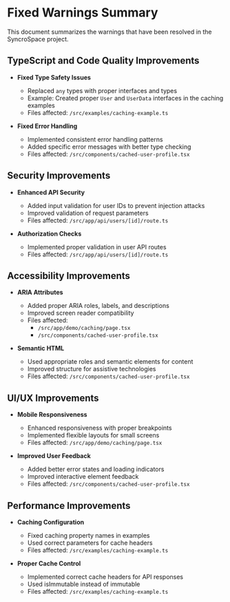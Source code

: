 # Fixed Warnings Summary

This document summarizes the warnings that have been resolved in the SyncroSpace project.

## TypeScript and Code Quality Improvements

- **Fixed Type Safety Issues**
  - Replaced `any` types with proper interfaces and types
  - Example: Created proper `User` and `UserData` interfaces in the caching examples
  - Files affected: `/src/examples/caching-example.ts`

- **Fixed Error Handling**
  - Implemented consistent error handling patterns
  - Added specific error messages with better type checking
  - Files affected: `/src/components/cached-user-profile.tsx`

## Security Improvements

- **Enhanced API Security**
  - Added input validation for user IDs to prevent injection attacks
  - Improved validation of request parameters
  - Files affected: `/src/app/api/users/[id]/route.ts`

- **Authorization Checks**
  - Implemented proper validation in user API routes
  - Files affected: `/src/app/api/users/[id]/route.ts`

## Accessibility Improvements

- **ARIA Attributes**
  - Added proper ARIA roles, labels, and descriptions
  - Improved screen reader compatibility
  - Files affected: 
    - `/src/app/demo/caching/page.tsx`
    - `/src/components/cached-user-profile.tsx`

- **Semantic HTML**
  - Used appropriate roles and semantic elements for content
  - Improved structure for assistive technologies
  - Files affected: `/src/components/cached-user-profile.tsx`

## UI/UX Improvements

- **Mobile Responsiveness**
  - Enhanced responsiveness with proper breakpoints
  - Implemented flexible layouts for small screens
  - Files affected: `/src/app/demo/caching/page.tsx`

- **Improved User Feedback**
  - Added better error states and loading indicators
  - Improved interactive element feedback
  - Files affected: `/src/components/cached-user-profile.tsx`

## Performance Improvements

- **Caching Configuration**
  - Fixed caching property names in examples
  - Used correct parameters for cache headers
  - Files affected: `/src/examples/caching-example.ts`

- **Proper Cache Control**
  - Implemented correct cache headers for API responses
  - Used isImmutable instead of immutable
  - Files affected: `/src/examples/caching-example.ts`